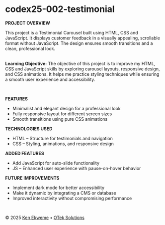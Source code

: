 # codex25-002-testimonial

<p><strong>PROJECT OVERVIEW</strong></p>
This project is a Testimonial Carousel built using HTML, CSS and JavaScript. It displays customer feedback in a visually appealing, scrollable format without JavaScript. The design ensures smooth transitions and a clean, professional look.
<br><br>
<p><strong>Learning Objective:</strong> The objective of this project is to improve my HTML, CSS and JavaScript skills by exploring carousel layouts, responsive design, and CSS animations. It helps me practice styling techniques while ensuring a smooth user experience and accessibility.</p>
<br>
<p><strong>FEATURES</strong></p>
<ul>
  <li>Minimalist and elegant design for a professional look</li>
  <li>Fully responsive layout for different screen sizes</li>
  <li>Smooth transitions using pure CSS animations</li>
</ul>
<p><strong>TECHNOLOGIES USED</strong></p>
<ul>
  <li>HTML – Structure for testimonials and navigation</li>
  <li>CSS – Styling, animations, and responsive design</li>
</ul>

<p><strong>ADDED FEATURES</strong></p>
<ul>
  <li>Add JavaScript for auto-slide functionality</li>
  <li>JS – Enhanced user experience with pause-on-hover behavior</li>
</ul>

<p><strong>FUTURE IMPROVEMENTS</strong></p>
<ul>
  <li>Implement dark mode for better accessibility</li>
  <li>Make it dynamic by integrating a CMS or database</li>
  <li>Improved interactivity without compromising performance</li>
</ul>
<br>
<footer>
    <p>&copy; 2025 <a href="https://www.linkedin.com/in/ekweme-ken" target="_blank">Ken Ekweme</a> &bull; <a href="https://www.oteksolutions.net" target="_blank">OTek Solutions</a></p>
</footer>
